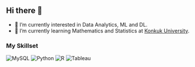 ## Hi there 👋

- 🔭 I’m currently interested in Data Analytics, ML and DL.
- 🌱 I’m currently learning Mathematics and Statistics at [Konkuk University](https://www.konkuk.ac.kr/konkuk/index.do).

### My Skillset
![MySQL](https://img.shields.io/badge/mysql-4479A1.svg?style=for-the-badge&logo=mysql&logoColor=white) ![Python](https://img.shields.io/badge/Python-3776AB?style=for-the-badge&logo=python&logoColor=white) ![R](https://img.shields.io/badge/R-276DC3?style=for-the-badge&logo=r&logoColor=white) ![Tableau](https://img.shields.io/badge/Tableau-E97627?style=for-the-badge&logo=Tableau&logoColor=white) 
